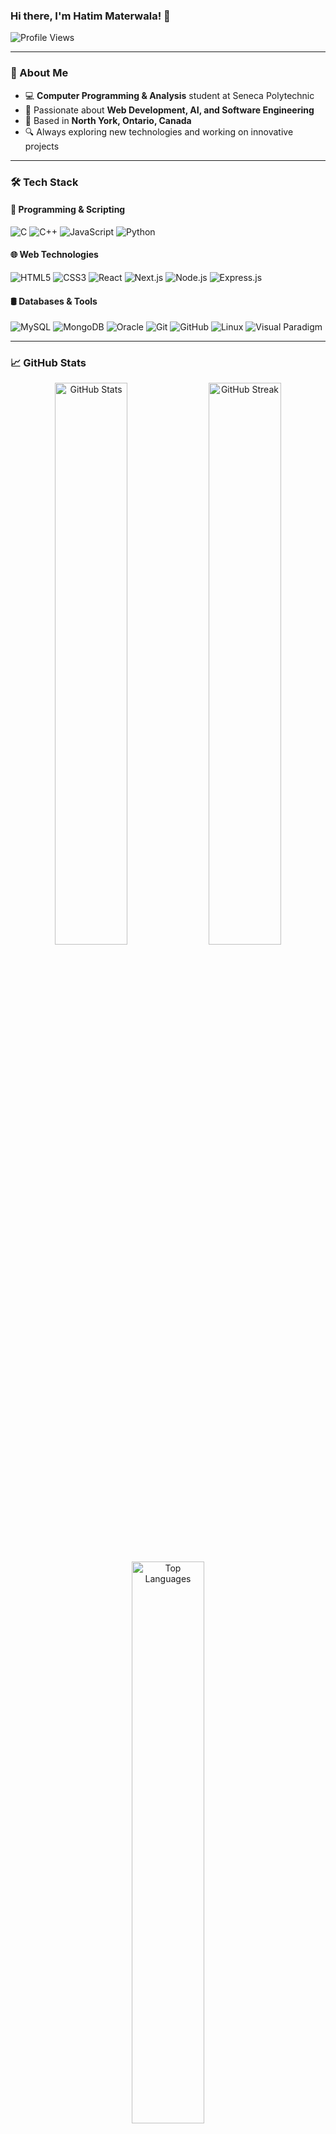### Hi there, I'm Hatim Materwala! 👋

![Profile Views](https://komarev.com/ghpvc/?username=HatimMaterwala&label=Profile%20Views&color=0e75b6&style=flat)

---

### 🚀 About Me

- 💻 **Computer Programming & Analysis** student at Seneca Polytechnic
- 🎯 Passionate about **Web Development, AI, and Software Engineering**
- 📍 Based in **North York, Ontario, Canada**
- 🔍 Always exploring new technologies and working on innovative projects

---

### 🛠️ Tech Stack

#### 🚀 Programming & Scripting
![C](https://img.shields.io/badge/C-00599C?style=for-the-badge&logo=c&logoColor=white)
![C++](https://img.shields.io/badge/C%2B%2B-00599C?style=for-the-badge&logo=c%2B%2B&logoColor=white)
![JavaScript](https://img.shields.io/badge/JavaScript-F7DF1E?style=for-the-badge&logo=javascript&logoColor=black)
![Python](https://img.shields.io/badge/Python-3776AB?style=for-the-badge&logo=python&logoColor=white)

#### 🌐 Web Technologies
![HTML5](https://img.shields.io/badge/HTML5-E34F26?style=for-the-badge&logo=html5&logoColor=white)
![CSS3](https://img.shields.io/badge/CSS3-1572B6?style=for-the-badge&logo=css3&logoColor=white)
![React](https://img.shields.io/badge/React-20232A?style=for-the-badge&logo=react&logoColor=61DAFB)
![Next.js](https://img.shields.io/badge/Next.js-000000?style=for-the-badge&logo=next.js&logoColor=white)
![Node.js](https://img.shields.io/badge/Node.js-43853D?style=for-the-badge&logo=node.js&logoColor=white)
![Express.js](https://img.shields.io/badge/Express.js-000000?style=for-the-badge&logo=express&logoColor=white)

#### 🛢️ Databases & Tools
![MySQL](https://img.shields.io/badge/MySQL-4479A1?style=for-the-badge&logo=mysql&logoColor=white)
![MongoDB](https://img.shields.io/badge/MongoDB-47A248?style=for-the-badge&logo=mongodb&logoColor=white)
![Oracle](https://img.shields.io/badge/Oracle-F80000?style=for-the-badge&logo=oracle&logoColor=white)
![Git](https://img.shields.io/badge/Git-F05032?style=for-the-badge&logo=git&logoColor=white)
![GitHub](https://img.shields.io/badge/GitHub-181717?style=for-the-badge&logo=github&logoColor=white)
![Linux](https://img.shields.io/badge/Linux-FCC624?style=for-the-badge&logo=linux&logoColor=black)
![Visual Paradigm](https://img.shields.io/badge/Visual%20Paradigm-FF0000?style=for-the-badge&logo=visual-paradigm&logoColor=white)

---

### 📈 GitHub Stats

<p align="center">
  <img src="https://github-readme-stats.vercel.app/api?username=HatimMaterwala&show_icons=true&theme=radical" alt="GitHub Stats" width="48%"/>
  <img src="https://github-readme-streak-stats.herokuapp.com/?user=HatimMaterwala&theme=radical" alt="GitHub Streak" width="48%"/>
</p>

<p align="center">
  <img src="https://github-readme-stats.vercel.app/api/top-langs/?username=HatimMaterwala&layout=compact&theme=radical" alt="Top Languages" width="48%"/>
</p>

---

### 📌 Featured Projects

- 🎮 **Movies App** [🔗 View Project](https://moviesflow-appbyhatim.netlify.app/)
- 🔑 **Password Manager** [🔗 View Project](https://passop-appbyhatim.netlify.app/)
- ✅ **To-Do App** [🔗 View Project](https://itask-todoappbyhatim.netlify.app/)

---

### 📫 Connect with Me

[![LinkedIn](https://img.shields.io/badge/LinkedIn-0077B5?style=for-the-badge&logo=linkedin&logoColor=white)](https://www.linkedin.com/in/hatim-materwala/)
[![Gmail](https://img.shields.io/badge/Gmail-D14836?style=for-the-badge&logo=gmail&logoColor=white)](mailto:hatimmater1234@gmail.com)
[![Instagram](https://img.shields.io/badge/Instagram-E4405F?style=for-the-badge&logo=instagram&logoColor=white)](https://www.instagram.com/hatim.materwala/)

---

⭐ **Don't forget to star my repositories if you find them helpful!** ⭐
